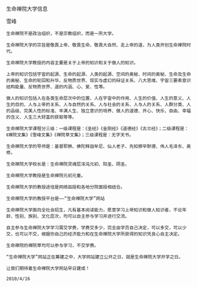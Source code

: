 生命禅院大学信息

雪峰


    生命禅院不是政治组织，不是宗教组织，而是一所大学。

    生命禅院大学的宗旨是敬畏上帝、敬畏生命、敬畏大自然、走上帝的道，为人类开创生命禅院时代。

    生命禅院大学教授的内容主要是关于上帝的知识和关于做人的知识。

    上帝的知识包括宇宙的起源、生命的起源、人类的起源、空间的奥秘、时间的奥秘、生命及生命的奥秘、生命的轮回和升华、反物质世界、现实与虚幻的辩证关系、八大思维、宇宙三要素意识结构能量、反物质世界、道的内涵、心、爱、性等。

    做人的知识包括人在各类生命层次中的位置、人在宇宙中的作用、人生的价值、人生的意义、人生的目的、人与上帝的关系、人与自然的关系、人与社会的关系、人与人的关系、人群分类、人的品级、完美人性的标准、丰满人生、独立意识的培养、做人的道德、开心、快乐、自由、幸福的含义、人生三大财富的获取等等。

    生命禅院大学课程分三级：一级课程是：《圣经》《金刚经》《道德经》《古兰经》；二级课程是：《禅院文集》《雪峰文集》《禅院草文集》；三级课程是：无字天书。

    生命禅院大学的导师是：基督耶稣、佛陀释迦牟尼、仙人老子、先知穆罕默德、伟人毛泽东、奥修。

    生命禅院大学校长是：生命禅院灵魂层浑沌元初、阳圣、阴圣。

    生命禅院大学教授是生命禅院元初元童。

    生命禅院大学的教授途径是网络函授和各地分院面授相结合。

    生命禅院大学的教授平台是——“生命禅院大学”网站

    生命禅院大学面向全社会招生，凡有基本阅读能力，愿意学习上帝知识和做人知识者，不论年龄、性别、族别、文化层次，均可以自主参与学习并进行交流。

    自主参与生命禅院大学学习需交学费，学费交多少，完全由学员自己决定，可以多交，可以少交，也可以不交，根据你自己的经济能力和在生命禅院大学所获得的知识凭良心自主决定。

    生命禅院的禅院草均可以参与学习，不交学费。

    “生命禅院大学”网站正在筹建之中，大学网站建立公开之日，就是生命禅院大学开学之日。

    让我们期待着生命禅院大学网站早日建成！

    2010/4/16




